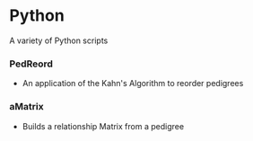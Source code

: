 # Python
A variety of Python scripts

### PedReord
  * An application of the Kahn's Algorithm to reorder pedigrees

### aMatrix
  * Builds a relationship Matrix from a pedigree
